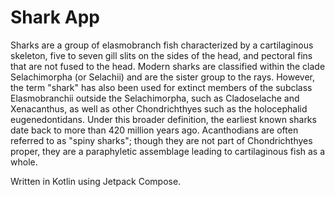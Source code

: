 # Shark App
Sharks are a group of elasmobranch fish characterized by a cartilaginous skeleton, five to seven gill slits on the sides of the head, and pectoral fins that are not fused to the head. Modern sharks are classified within the clade Selachimorpha (or Selachii) and are the sister group to the rays. However, the term "shark" has also been used for extinct members of the subclass Elasmobranchii outside the Selachimorpha, such as Cladoselache and Xenacanthus, as well as other Chondrichthyes such as the holocephalid eugenedontidans. Under this broader definition, the earliest known sharks date back to more than 420 million years ago. Acanthodians are often referred to as "spiny sharks"; though they are not part of Chondrichthyes proper, they are a paraphyletic assemblage leading to cartilaginous fish as a whole.

Written in Kotlin using Jetpack Compose.